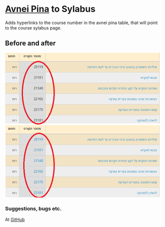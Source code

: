 # [Avnei Pina](http://ap.huji.ac.il/apcourses) to Sylabus
Adds hyperlinks to the course number in the avnei pina table, that will point to the course sylabus page.

## Before and after
![](huji-avnei-pina/img1.png)

### Suggestions, bugs etc.
At [GitHub](https://github.com/arieljannai/tampermonkey-scripts)
